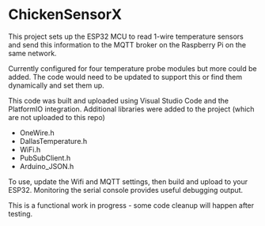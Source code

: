 # ChickenSensorX
This project sets up the ESP32 MCU to read 1-wire temperature sensors and send this information to the MQTT
broker on the Raspberry Pi on the same network.

Currently configured for four temperature probe modules but more could be added. The code would need to be updated to support this
or find them dynamically and set them up.

This code was built and uploaded using Visual Studio Code and the PlatformIO integration.
Additional libraries were added to the project (which are not uploaded to this repo)

- OneWire.h
- DallasTemperature.h
- WiFi.h
- PubSubClient.h
- Arduino_JSON.h

To use, update the Wifi and MQTT settings, then build and upload to your ESP32. Monitoring the serial console provides useful
debugging output.

This is a functional work in progress - some code cleanup will happen after testing.